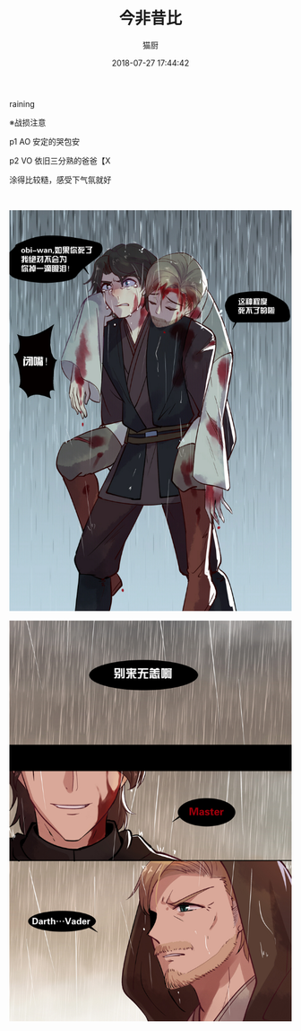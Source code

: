 ﻿---
layout: post
title: 今非昔比
date: 2018-07-27 17:44:42
updated: 2018-07-27 17:44:42
comments: true
categories: [Photo]
tags: [obikin, AO, anakin skywalker, obi-wan kenobi, star wars, 星球大战, vaderwan]
author: "猫厨"
description: ""
toc: true
---

<p>raining<br /></p> 
<p>※战损注意</p> 
<p>p1 AO 安定的哭包安</p> 
<p>p2 VO 依旧三分熟的爸爸【X</p> 
<p>涂得比较糙，感受下气氛就好</p> 
<p>&nbsp;&nbsp;<br /></p>

![](https://raw.githubusercontent.com/alicewish/meowchain247/master/img_cVZNdzJtQk9JV2RJcEhoc1gzcXNaZzY5NjQ4RGRwVW03VC9nNnE2WkovNFNoa3dEOFVOZGVBPT0.jpg)

![](https://raw.githubusercontent.com/alicewish/meowchain247/master/img_cVZNdzJtQk9JV2RJcEhoc1gzcXNabmU0RmV4NWFyaUtsUmx0NWVHR29tK1RKcEpsRWRXb0JBPT0.jpg)